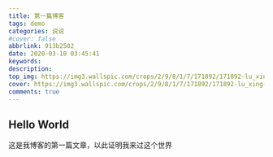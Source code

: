 ```yaml
---
title: 第一篇博客
tags: demo
categories: 说说
#cover: false
abbrlink: 913b2502
date: 2020-03-10 03:45:41
keywords:
description:
top_img: https://img3.wallspic.com/crops/2/9/8/1/7/171892/171892-lu_xing-cheng_shi-li_cheng_bei-cheng_shi_jing_guan-3840x2160.jpg
cover: https://img3.wallspic.com/crops/2/9/8/1/7/171892/171892-lu_xing-cheng_shi-li_cheng_bei-cheng_shi_jing_guan-3840x2160.jpg
comments: true
---
```


## Hello World

这是我博客的第一篇文章，以此证明我来过这个世界